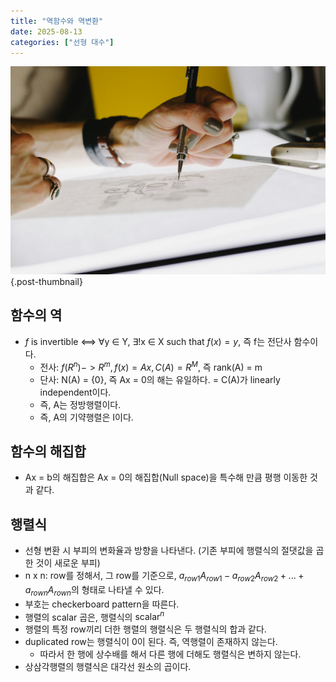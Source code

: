 ```yaml
---
title: "역함수와 역변환"
date: 2025-08-13
categories: ["선형 대수"]
---
```


![](/img/human-thumb.jpg){.post-thumbnail}

## 함수의 역

- $f$ is invertible ⟺  ∀y ∈ Y, ∃!x ∈ X such that $f(x) = y$, 즉 f는 전단사 함수이다.
    - 전사: $f(R^n) -> R^m, f(x) = Ax, C(A) = R^M$, 즉 rank(A) = m
    - 단사: N(A) = {0}, 즉 Ax = 0의 해는 유일하다. = C(A)가 linearly independent이다.
    - 즉, A는 정방행렬이다.
    - 즉, A의 기약행렬은 I이다.

## 함수의 해집합

- Ax = b의 해집합은 Ax = 0의 해집합(Null space)을 특수해 만큼 평행 이동한 것과 같다.

## 행렬식

- 선형 변환 시 부피의 변화율과 방향을 나타낸다. (기존 부피에 행렬식의 절댓값을 곱한 것이 새로운 부피)
- n x n: row를 정해서, 그 row를 기준으로, $a_{row 1}A_{row 1} - a_{row 2}A_{row 2} + ... + a_{row n}A_{row n}$의 형태로 나타낼 수 있다.
- 부호는 checkerboard pattern을 따른다.
- 행렬의 scalar 곱은, 행렬식의 $\text{scalar}^n$
- 행렬의 특정 row끼리 더한 행렬의 행렬식은 두 행렬식의 합과 같다.
- duplicated row는 행렬식이 0이 된다. 즉, 역행렬이 존재하지 않는다.
    - 따라서 한 행에 상수배를 해서 다른 행에 더해도 행렬식은 변하지 않는다.
- 상삼각행렬의 행렬식은 대각선 원소의 곱이다.
